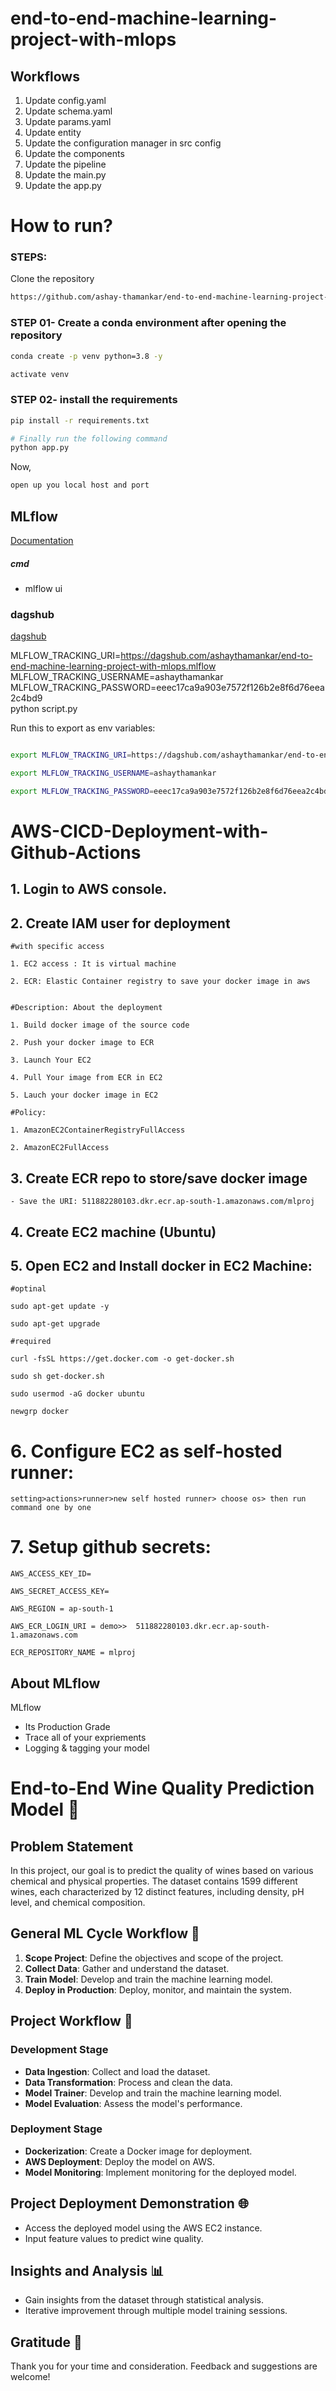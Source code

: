 # end-to-end-machine-learning-project-with-mlops

## Workflows

1. Update config.yaml
2. Update schema.yaml
3. Update params.yaml
4. Update entity
5. Update the configuration manager in src config
6. Update the components 
7. Update the pipeline
8. Update the main.py
9. Update the app.py


# How to run?
### STEPS:

Clone the repository

```bash
https://github.com/ashay-thamankar/end-to-end-machine-learning-project-with-mlops.git
```
### STEP 01- Create a conda environment after opening the repository

```bash
conda create -p venv python=3.8 -y
```

```bash
activate venv
```


### STEP 02- install the requirements
```bash
pip install -r requirements.txt
```


```bash
# Finally run the following command
python app.py
```

Now,
```bash
open up you local host and port
```



## MLflow

[Documentation](https://mlflow.org/docs/latest/index.html)


##### cmd
- mlflow ui

### dagshub
[dagshub](https://dagshub.com/)

MLFLOW_TRACKING_URI=https://dagshub.com/ashaythamankar/end-to-end-machine-learning-project-with-mlops.mlflow \
MLFLOW_TRACKING_USERNAME=ashaythamankar \
MLFLOW_TRACKING_PASSWORD=eeec17ca9a903e7572f126b2e8f6d76eea2c4bd9 \
python script.py

Run this to export as env variables:

```bash

export MLFLOW_TRACKING_URI=https://dagshub.com/ashaythamankar/end-to-end-machine-learning-project-with-mlops.mlflow

export MLFLOW_TRACKING_USERNAME=ashaythamankar 

export MLFLOW_TRACKING_PASSWORD=eeec17ca9a903e7572f126b2e8f6d76eea2c4bd9

```



# AWS-CICD-Deployment-with-Github-Actions

## 1. Login to AWS console.

## 2. Create IAM user for deployment

	#with specific access

	1. EC2 access : It is virtual machine

	2. ECR: Elastic Container registry to save your docker image in aws


	#Description: About the deployment

	1. Build docker image of the source code

	2. Push your docker image to ECR

	3. Launch Your EC2 

	4. Pull Your image from ECR in EC2

	5. Lauch your docker image in EC2

	#Policy:

	1. AmazonEC2ContainerRegistryFullAccess

	2. AmazonEC2FullAccess

	
## 3. Create ECR repo to store/save docker image
    - Save the URI: 511882280103.dkr.ecr.ap-south-1.amazonaws.com/mlproj

	
## 4. Create EC2 machine (Ubuntu) 

## 5. Open EC2 and Install docker in EC2 Machine:
	
	
	#optinal

	sudo apt-get update -y

	sudo apt-get upgrade
	
	#required

	curl -fsSL https://get.docker.com -o get-docker.sh

	sudo sh get-docker.sh

	sudo usermod -aG docker ubuntu

	newgrp docker
	
# 6. Configure EC2 as self-hosted runner:
    setting>actions>runner>new self hosted runner> choose os> then run command one by one


# 7. Setup github secrets:

    AWS_ACCESS_KEY_ID=

    AWS_SECRET_ACCESS_KEY=

    AWS_REGION = ap-south-1

    AWS_ECR_LOGIN_URI = demo>>  511882280103.dkr.ecr.ap-south-1.amazonaws.com

    ECR_REPOSITORY_NAME = mlproj




## About MLflow 
MLflow

 - Its Production Grade
 - Trace all of your expriements
 - Logging & tagging your model

# End-to-End Wine Quality Prediction Model 🍷

## Problem Statement
In this project, our goal is to predict the quality of wines based on various chemical and physical properties. The dataset contains 1599 different wines, each characterized by 12 distinct features, including density, pH level, and chemical composition.

## General ML Cycle Workflow 🔄
1. **Scope Project**: Define the objectives and scope of the project.
2. **Collect Data**: Gather and understand the dataset.
3. **Train Model**: Develop and train the machine learning model.
4. **Deploy in Production**: Deploy, monitor, and maintain the system.

## Project Workflow 🚀
### Development Stage
- **Data Ingestion**: Collect and load the dataset.
- **Data Transformation**: Process and clean the data.
- **Model Trainer**: Develop and train the machine learning model.
- **Model Evaluation**: Assess the model's performance.

### Deployment Stage
- **Dockerization**: Create a Docker image for deployment.
- **AWS Deployment**: Deploy the model on AWS.
- **Model Monitoring**: Implement monitoring for the deployed model.

## Project Deployment Demonstration 🌐
- Access the deployed model using the AWS EC2 instance.
- Input feature values to predict wine quality.

## Insights and Analysis 📊
- Gain insights from the dataset through statistical analysis.
- Iterative improvement through multiple model training sessions.

## Gratitude 🙏
Thank you for your time and consideration. Feedback and suggestions are welcome!



